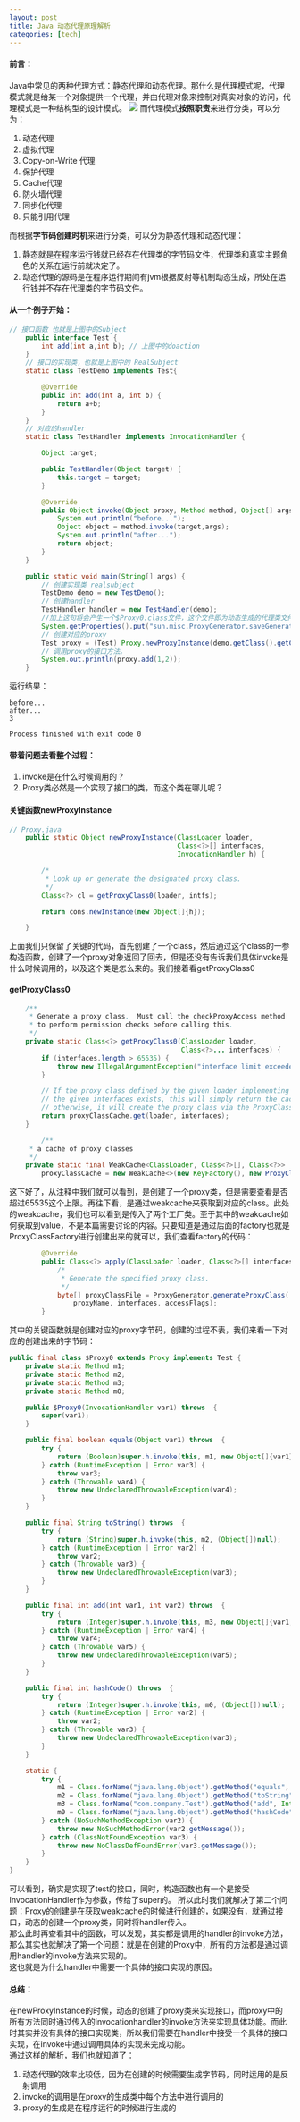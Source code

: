 ```yaml
---
layout: post
title: Java 动态代理原理解析
categories: [tech]
---
```

#### 前言：
Java中常见的两种代理方式：静态代理和动态代理。那什么是代理模式呢，代理模式就是给某一个对象提供一个代理，并由代理对象来控制对真实对象的访问，代理模式是一种结构型的设计模式。
![](https://gaozhipeng.me/img/stability/Proxy.png)
而代理模式**按照职责**来进行分类，可以分为：
1. 动态代理
2. 虚拟代理
3. Copy-on-Write 代理
4. 保护代理
5. Cache代理
6. 防火墙代理
7. 同步化代理
8. 只能引用代理

而根据**字节码创建时机**来进行分类，可以分为静态代理和动态代理：
1. 静态就是在程序运行钱就已经存在代理类的字节码文件，代理类和真实主题角色的关系在运行前就决定了。
2. 动态代理的源码是在程序运行期间有jvm根据反射等机制动态生成，所处在运行钱并不存在代理类的字节码文件。

#### 从一个例子开始：
```JAVA
// 接口函数 也就是上图中的Subject
    public interface Test {
        int add(int a,int b); // 上图中的doaction
    }
    // 接口的实现类，也就是上图中的 RealSubject
    static class TestDemo implements Test{

        @Override
        public int add(int a, int b) {
            return a+b;
        }
    }
    // 对应的handler
    static class TestHandler implements InvocationHandler {

        Object target;

        public TestHandler(Object target) {
            this.target = target;
        }

        @Override
        public Object invoke(Object proxy, Method method, Object[] args) throws Throwable {
            System.out.println("before...");
            Object object = method.invoke(target,args);
            System.out.println("after...");
            return object;
        }
    }

    public static void main(String[] args) {
        // 创建实现类 realsubject
        TestDemo demo = new TestDemo();
        // 创建handler
        TestHandler handler = new TestHandler(demo);
        //加上这句将会产生一个$Proxy0.class文件，这个文件即为动态生成的代理类文件
        System.getProperties().put("sun.misc.ProxyGenerator.saveGeneratedFiles","true"); 
        // 创建对应的proxy
        Test proxy = (Test) Proxy.newProxyInstance(demo.getClass().getClassLoader(), demo.getClass().getInterfaces(), handler);
        // 调用proxy的接口方法。
        System.out.println(proxy.add(1,2));
    }

```
运行结果：
```
before...
after...
3

Process finished with exit code 0
```
#### 带着问题去看整个过程：
1. invoke是在什么时候调用的？
2. Proxy类必然是一个实现了接口的类，而这个类在哪儿呢？

#### 关键函数newProxyInstance
```JAVA
// Proxy.java
    public static Object newProxyInstance(ClassLoader loader,
                                          Class<?>[] interfaces,
                                          InvocationHandler h) {

        /*
         * Look up or generate the designated proxy class.
         */
        Class<?> cl = getProxyClass0(loader, intfs);

        return cons.newInstance(new Object[]{h});

    }
```
上面我们只保留了关键的代码，首先创建了一个class，然后通过这个class的一参构造函数，创建了一个proxy对象返回了回去，但是还没有告诉我们具体invoke是什么时候调用的，以及这个类是怎么来的。我们接着看getProxyClass0
#### getProxyClass0
```JAVA
    /**
     * Generate a proxy class.  Must call the checkProxyAccess method
     * to perform permission checks before calling this.
     */
    private static Class<?> getProxyClass0(ClassLoader loader,
                                           Class<?>... interfaces) {
        if (interfaces.length > 65535) {
            throw new IllegalArgumentException("interface limit exceeded");
        }

        // If the proxy class defined by the given loader implementing
        // the given interfaces exists, this will simply return the cached copy;
        // otherwise, it will create the proxy class via the ProxyClassFactory
        return proxyClassCache.get(loader, interfaces);
    }

        /**
     * a cache of proxy classes
     */
    private static final WeakCache<ClassLoader, Class<?>[], Class<?>>
        proxyClassCache = new WeakCache<>(new KeyFactory(), new ProxyClassFactory());
```
这下好了，从注释中我们就可以看到，是创建了一个proxy类，但是需要查看是否超过65535这个上限。再往下看，是通过weakcache来获取到对应的class。此处的weakcache，我们也可以看到是传入了两个工厂类。至于其中的weakcache如何获取到value，不是本篇需要讨论的内容。只要知道是通过后面的factory也就是ProxyClassFactory进行创建出来的就可以，我们查看factory的代码：
```JAVA
        @Override
        public Class<?> apply(ClassLoader loader, Class<?>[] interfaces) {
            /*
             * Generate the specified proxy class.
             */
            byte[] proxyClassFile = ProxyGenerator.generateProxyClass(
                proxyName, interfaces, accessFlags);
        }
```
其中的关键函数就是创建对应的proxy字节码，创建的过程不表，我们来看一下对应的创建出来的字节码：
```JAVA
public final class $Proxy0 extends Proxy implements Test {
    private static Method m1;
    private static Method m2;
    private static Method m3;
    private static Method m0;

    public $Proxy0(InvocationHandler var1) throws  {
        super(var1);
    }

    public final boolean equals(Object var1) throws  {
        try {
            return (Boolean)super.h.invoke(this, m1, new Object[]{var1});
        } catch (RuntimeException | Error var3) {
            throw var3;
        } catch (Throwable var4) {
            throw new UndeclaredThrowableException(var4);
        }
    }

    public final String toString() throws  {
        try {
            return (String)super.h.invoke(this, m2, (Object[])null);
        } catch (RuntimeException | Error var2) {
            throw var2;
        } catch (Throwable var3) {
            throw new UndeclaredThrowableException(var3);
        }
    }

    public final int add(int var1, int var2) throws  {
        try {
            return (Integer)super.h.invoke(this, m3, new Object[]{var1, var2});
        } catch (RuntimeException | Error var4) {
            throw var4;
        } catch (Throwable var5) {
            throw new UndeclaredThrowableException(var5);
        }
    }

    public final int hashCode() throws  {
        try {
            return (Integer)super.h.invoke(this, m0, (Object[])null);
        } catch (RuntimeException | Error var2) {
            throw var2;
        } catch (Throwable var3) {
            throw new UndeclaredThrowableException(var3);
        }
    }

    static {
        try {
            m1 = Class.forName("java.lang.Object").getMethod("equals", Class.forName("java.lang.Object"));
            m2 = Class.forName("java.lang.Object").getMethod("toString");
            m3 = Class.forName("com.company.Test").getMethod("add", Integer.TYPE, Integer.TYPE);
            m0 = Class.forName("java.lang.Object").getMethod("hashCode");
        } catch (NoSuchMethodException var2) {
            throw new NoSuchMethodError(var2.getMessage());
        } catch (ClassNotFoundException var3) {
            throw new NoClassDefFoundError(var3.getMessage());
        }
    }
}
```
可以看到，确实是实现了test的接口，同时，构造函数也有一个是接受InvocationHandler作为参数，传给了super的。
所以此时我们就解决了第二个问题：Proxy的创建是在获取weakcache的时候进行创建的，如果没有，就通过接口，动态的创建一个proxy类，同时将handler传入。  
那么此时再查看其中的函数，可以发现，其实都是调用的handler的invoke方法，那么其实也就解决了第一个问题：就是在创建的Proxy中，所有的方法都是通过调用handler的invoke方法来实现的。  
这也就是为什么handler中需要一个具体的接口实现的原因。  
#### 总结：
在newProxyInstance的时候，动态的创建了proxy类来实现接口，而proxy中的所有方法同时通过传入的invocationhandler的invoke方法来实现具体功能。而此时其实并没有具体的接口实现类，所以我们需要在handler中接受一个具体的接口实现，在invoke中通过调用具体的实现来完成功能。  
通过这样的解析，我们也就知道了： 
1. 动态代理的效率比较低，因为在创建的时候需要生成字节码，同时运用的是反射调用
2. invoke的调用是在proxy的生成类中每个方法中进行调用的
3. proxy的生成是在程序运行的时候进行生成的
